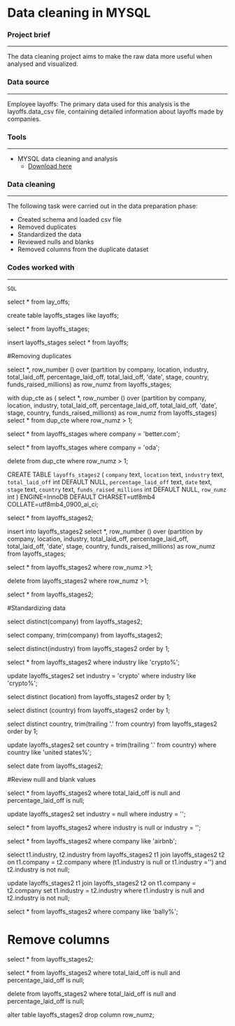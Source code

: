 # Data cleaning in MYSQL

### Project brief

---

The data cleaning project aims to make the raw data more useful when analysed and visualized. 


### Data source 
---
Employee layoffs: The primary data used for this analysis is the layoffs.data_csv file, containing detailed information about layoffs made by companies. 

### Tools
---
- MYSQL data cleaning and analysis
    - [Download here](https://MYSQL.com)


### Data cleaning
---
The following task were carried out in the data preparation phase:
- Created schema and loaded csv file
- Removed duplicates
- Standardized the data
- Reviewed nulls and blanks
- Removed columns from the duplicate dataset

### Codes worked with
  ---
    SQL
  
select * from lay_offs;

create table layoffs_stages
like layoffs;

select * from layoffs_stages;

insert layoffs_stages
select * 
from layoffs;

#Removing duplicates

select *,
row_number () over (partition by company, location, industry, total_laid_off, 
percentage_laid_off, total_laid_off, 'date', stage, country, funds_raised_millions) as row_numz
from  layoffs_stages;

with dup_cte as (
select *,
row_number () over (partition by company, location, industry, total_laid_off, 
percentage_laid_off, total_laid_off, 'date', stage, country, funds_raised_millions) as row_numz
from  layoffs_stages)
select * from dup_cte
where row_numz > 1; 

select * from layoffs_stages
where company = 'better.com';

select * from layoffs_stages
where company = 'oda';

delete 
from dup_cte
where row_numz > 1;

CREATE TABLE `layoffs_stages2` (
  `company` text,
  `location` text,
  `industry` text,
  `total_laid_off` int DEFAULT NULL,
  `percentage_laid_off` text,
  `date` text,
  `stage` text,
  `country` text,
  `funds_raised_millions` int DEFAULT NULL,
  `row_numz` int 
) ENGINE=InnoDB DEFAULT CHARSET=utf8mb4 COLLATE=utf8mb4_0900_ai_ci;


select * from layoffs_stages2;

insert into layoffs_stages2
select *,
row_number () over (partition by company, location, industry, total_laid_off, 
percentage_laid_off, total_laid_off, 'date', stage, country, funds_raised_millions) as row_numz
from  layoffs_stages;

select * 
from layoffs_stages2
where row_numz >1;

delete
from layoffs_stages2
where row_numz >1;

select * 
from layoffs_stages2;

#Standardizing data

select distinct(company)
from layoffs_stages2; 

select company, trim(company)
from layoffs_stages2;
 
select distinct(industry)
from layoffs_stages2
order by 1;

select *
from layoffs_stages2
where industry like 'crypto%';
 
update layoffs_stages2
set industry = 'crypto'
where industry like 'crypto%';

select distinct (location)
from layoffs_stages2
order by 1; 

select distinct (country)
from layoffs_stages2
order by 1; 

select distinct country, trim(trailing '.' from country)
from layoffs_stages2
order by 1;

update layoffs_stages2
set country = trim(trailing '.' from country)
where country like 'united states%';

 select date from layoffs_stages2;

#Review nulll and blank values

select * 
from layoffs_stages2
where total_laid_off is null
and percentage_laid_off is null;

update layoffs_stages2
set industry = null
where industry = '';


select *
from layoffs_stages2
where industry is null
or industry = '';

select *
from layoffs_stages2
where company like 'airbnb';

select t1.industry, t2.industry 
from layoffs_stages2 t1
join
layoffs_stages2 t2
on t1.company = t2.company
where (t1.industry is null or t1.industry ='')
and t2.industry is not null;

update layoffs_stages2 t1
join layoffs_stages2 t2
on t1.company = t2.company
set t1.industry = t2.industry
where t1.industry is null
and t2.industry is not null;

select *
from layoffs_stages2
where company like 'bally%';


# Remove columns 

select * from layoffs_stages2;

select * 
from layoffs_stages2
where total_laid_off is null
and percentage_laid_off is null;

delete
from layoffs_stages2
where total_laid_off is null
and percentage_laid_off is null;

alter table layoffs_stages2
drop column row_numz;
